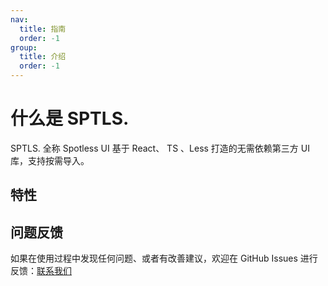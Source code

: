 ```yaml
---
nav:
  title: 指南
  order: -1
group:
  title: 介绍
  order: -1
---
```


# 什么是 SPTLS.

SPTLS. 全称 Spotless UI 基于 React、 TS 、Less 打造的无需依赖第三方 UI 库，支持按需导入。

## 特性

## 问题反馈

如果在使用过程中发现任何问题、或者有改善建议，欢迎在 GitHub Issues 进行反馈：[联系我们](https://github.com/EricGSX/spotless-ui)
